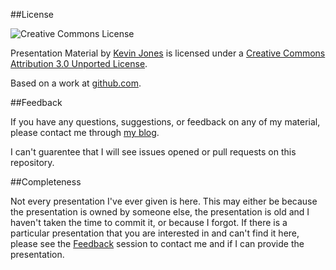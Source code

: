 ##License

![Creative Commons License](http://i.creativecommons.org/l/by/3.0/88x31.png "Creative Commons License")

Presentation Material by [Kevin Jones](http://vcsjones.com) is licensed under a [Creative Commons Attribution 3.0 Unported License](http://creativecommons.org/licenses/by/3.0/).

Based on a work at [github.com](http://github.com/vcsjones/Presentations).

##Feedback

If you have any questions, suggestions, or feedback on any of my material, please contact me through [my blog](http://vcsjones.com/contact/).

I can't guarentee that I will see issues opened or pull requests on this repository.

##Completeness

Not every presentation I've ever given is here. This may either be because the presentation is owned by someone else,
the presentation is old and I haven't taken the time to commit it, or because I forgot. If there is a particular 
presentation that you are interested in and can't find it here, please see the [Feedback](#feedback) session to contact
me and if I can provide the presentation.